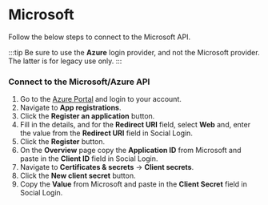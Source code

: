 # Microsoft
Follow the below steps to connect to the Microsoft API.

:::tip
Be sure to use the **Azure** login provider, and not the Microsoft provider. The latter is for legacy use only.
:::

### Connect to the Microsoft/Azure API
1. Go to the <a href="https://portal.azure.com/" target="_blank">Azure Portal</a> and login to your account.
1. Navigate to **App registrations**.
1. Click the **Register an application** button.
1. Fill in the details, and for the **Redirect URI** field, select **Web** and, enter the value from the **Redirect URI** field in Social Login.
1. Click the **Register** button.
1. On the **Overview** page copy the **Application ID** from Microsoft and paste in the **Client ID** field in Social Login.
1. Navigate to **Certificates & secrets** → **Client secrets**.
1. Click the **New client secret** button.
1. Copy the **Value** from Microsoft and paste in the **Client Secret** field in Social Login.


